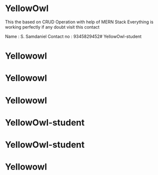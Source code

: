 # YellowOwl
This the based on CRUD Operation with help of MERN Stack Everything is working perfectly
if any doubt visit this contact

Name       : S. Samdaniel
Contact no : 9345829452# YellowOwl-student
# Yellowowl
# Yellowowl
# Yellowowl
# YellowOwl-student
# YellowOwl-student
# Yellowowl
